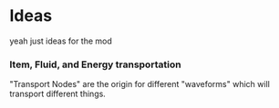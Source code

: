 # Ideas

yeah just ideas for the mod 

### Item, Fluid, and Energy transportation

"Transport Nodes" are the origin for different "waveforms" which will transport different things.

